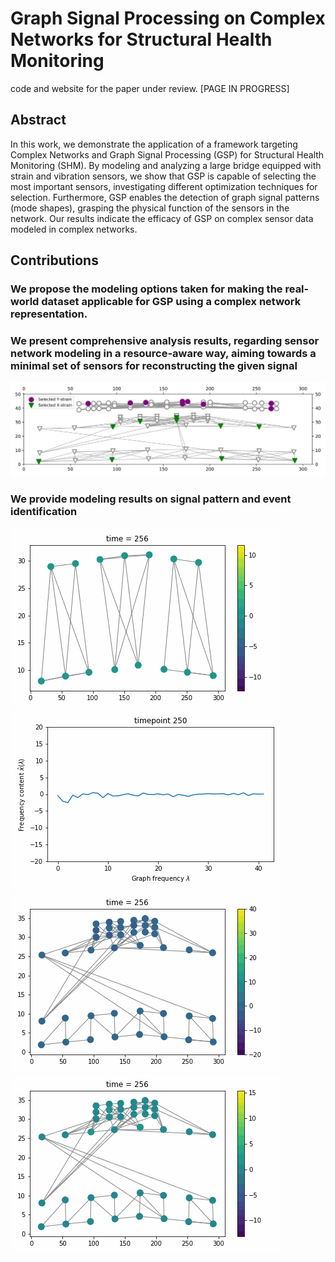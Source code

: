 # Graph Signal Processing on Complex Networks for Structural Health Monitoring
code and website for the paper under review. [PAGE IN PROGRESS]

## Abstract
In this work, we demonstrate the application of a framework targeting Complex Networks and Graph Signal Processing (GSP) for Structural Health Monitoring (SHM). 
By modeling and analyzing a large bridge equipped with strain and vibration sensors, we show that GSP is capable of selecting the most important sensors, investigating different optimization techniques for selection. Furthermore, GSP enables the detection of graph signal patterns (mode shapes), grasping the physical function of the sensors in the network. 
Our results indicate the efficacy of GSP on complex sensor data modeled in complex networks.

## Contributions

### We propose the modeling options taken for making the real-world dataset applicable for GSP using a complex network representation.

### We present comprehensive analysis results, regarding sensor network modeling in a resource-aware way, aiming towards a minimal set of sensors for reconstructing the given signal

![](images/chosennodes.png)

### We provide modeling results on signal pattern and event identification

![](images/vibrations.gif)
![](images/fourierexample.gif)
![](images/TVplot.gif)
![](images/vibrationtest.gif)

